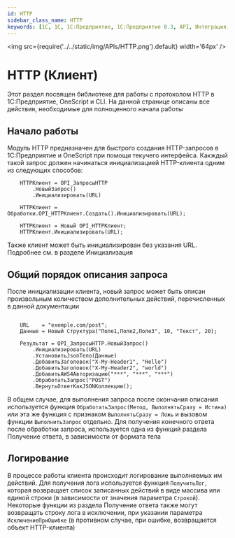 ```yaml
---
id: HTTP
sidebar_class_name: HTTP
keywords: [1C, 1С, 1С:Предприятие, 1С:Предприятие 8.3, API, Интеграция, Сервисы, Обмен, OneScript, CLI, HTTP, HTTPS]
---
```


<img src={require('../../static/img/APIs/HTTP.png').default} width='64px' />

# HTTP (Клиент)


Этот раздел посвящен библиотеке для работы с протоколом HTTP в 1С:Предприятие, OneScript и CLI. На данной странице описаны все действия, необходимые для полноценного начала работы


## Начало работы

Модуль HTTP предназначен для быстрого создания HTTP-запросов в 1С:Предприятие и OneScript при помощи текучего интерфейса. Какждый такой запрос должен начинаться инициализацией HTTP-клиента одним из следующих способов:

```bsl title="Универсальный способ (рекомендуется)"
    HTTPКлиент = OPI_ЗапросыHTTP
        .НовыйЗапрос()
        .Инициализировать(URL)
```

```bsl title="Способ только для 1С"
    HTTPКлиент = Обработки.OPI_HTTPКлиент.Создать().Инициализировать(URL);
```

```bsl title="Способ только для OneScript"
    HTTPКлиент = Новый OPI_HTTPКлиент;
    HTTPКлиент.Инициализировать(URL);
```

Также клиент может быть инициализирован без указания URL. Подробнее см. в разделе Инициализация

## Общий порядок описания запроса

После инициализации клиента, новый запрос может быть описан произвольным количеством дополнительных действий, перечисленных в данной документации

```bsl

    URL    = "exemple.com/post";
    Данные = Новый Структура("Поле1,Поле2,Поле3", 10, "Текст", 20);

    Результат = OPI_ЗапросыHTTP.НовыйЗапрос()
        .Инициализировать(URL)
        .УстановитьJsonТело(Данные)
        .ДобавитьЗаголовок("X-My-Header1", "Hello")
        .ДобавитьЗаголовок("X-My-Header2", "world")
        .ДобавитьAWS4Авторизацию("***", "***", "***")
        .ОбработатьЗапрос("POST")
        .ВернутьОтветКакJSONКоллекцию();

```

В общем случае, для выполнения запроса после окончания описания используется функция `ОбработатьЗапрос(Метод, ВыполнятьСразу = Истина)` или эта же функция с признаком `ВыполнятьСразу = Ложь` и вызовом функции `ВыполнитьЗапрос` отдельно. Для получения конечного ответа после обработки запроса, используется одна из функций раздела Получение ответа, в зависимости от формата тела

## Логирование

В процессе работы клиента происходит логирование выполняемых им действий. Для получения лога используется функция `ПолучитьЛог`, которая возвращает список записанных действий в виде массива или единой строки (в зависимости от значения параметра `Строкой`). Некоторые функции из раздела Получение ответа также могут возвращать строку лога в исключении, при указании параметра `ИсключениеПриОшибке` (в противном случае, при ошибке, возвращается объект HTTP-клиента)